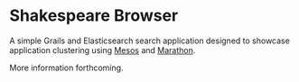 # Shakespeare Browser

A simple Grails and Elasticsearch search application designed to showcase
application clustering using [Mesos](http://mesos.apache.org/) and 
[Marathon](https://github.com/mesosphere/marathon).

More information forthcoming.